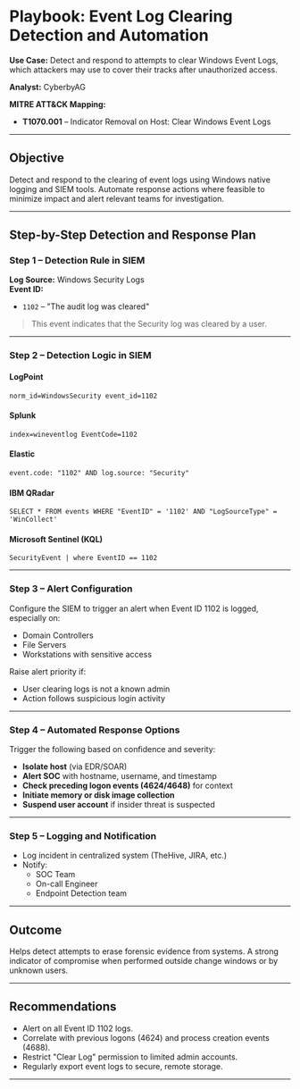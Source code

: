 # Playbook: Event Log Clearing Detection and Automation

**Use Case:** Detect and respond to attempts to clear Windows Event Logs, which attackers may use to cover their tracks after unauthorized access.

**Analyst:** CyberbyAG

**MITRE ATT&CK Mapping:**
- **T1070.001** – Indicator Removal on Host: Clear Windows Event Logs

---

## Objective

Detect and respond to the clearing of event logs using Windows native logging and SIEM tools. Automate response actions where feasible to minimize impact and alert relevant teams for investigation.

---

## Step-by-Step Detection and Response Plan

### Step 1 – Detection Rule in SIEM

**Log Source:** Windows Security Logs  
**Event ID:**  
- `1102` – "The audit log was cleared"

> This event indicates that the Security log was cleared by a user.

---

### Step 2 – Detection Logic in SIEM

#### LogPoint
```logpoint
norm_id=WindowsSecurity event_id=1102
```

#### Splunk
```spl
index=wineventlog EventCode=1102
```

#### Elastic
```elastic
event.code: "1102" AND log.source: "Security"
```

#### IBM QRadar
```qradar
SELECT * FROM events WHERE "EventID" = '1102' AND "LogSourceType" = 'WinCollect'
```

#### Microsoft Sentinel (KQL)
```kql
SecurityEvent | where EventID == 1102
```

---

### Step 3 – Alert Configuration

Configure the SIEM to trigger an alert when Event ID 1102 is logged, especially on:
- Domain Controllers
- File Servers
- Workstations with sensitive access

Raise alert priority if:
- User clearing logs is not a known admin
- Action follows suspicious login activity

---

### Step 4 – Automated Response Options

Trigger the following based on confidence and severity:

- **Isolate host** (via EDR/SOAR)
- **Alert SOC** with hostname, username, and timestamp
- **Check preceding logon events (4624/4648)** for context
- **Initiate memory or disk image collection**
- **Suspend user account** if insider threat is suspected

---

### Step 5 – Logging and Notification

- Log incident in centralized system (TheHive, JIRA, etc.)
- Notify:
  - SOC Team
  - On-call Engineer
  - Endpoint Detection team

---

## Outcome

Helps detect attempts to erase forensic evidence from systems. A strong indicator of compromise when performed outside change windows or by unknown users.

---

## Recommendations

- Alert on all Event ID 1102 logs.
- Correlate with previous logons (4624) and process creation events (4688).
- Restrict "Clear Log" permission to limited admin accounts.
- Regularly export event logs to secure, remote storage.

---


